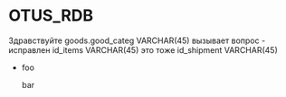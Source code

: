 # OTUS_RDB
Здравствуйте
goods.good_categ VARCHAR(45) вызывает вопрос - исправлен
id_items VARCHAR(45) это тоже
id_shipment VARCHAR(45)
<ul>
<li>
<p>foo</p>
<p>bar</p>
</li>
</ul>
